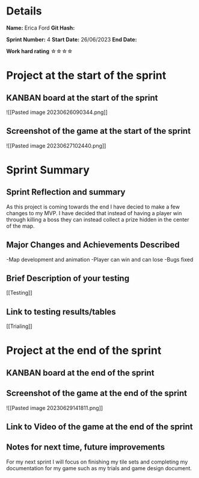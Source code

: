 # Details
**Name:**
Erica Ford
**Git Hash:**

**Sprint Number:**
4
**Start Date:**
26/06/2023
**End Date:**

**Work hard rating**
☆☆☆☆

# Project at the start of the sprint
## **KANBAN board at the start of the sprint**
![[Pasted image 20230626090344.png]]
## **Screenshot of the game at the start of the sprint**
![[Pasted image 20230627102440.png]]
# Sprint Summary
## **Sprint Reflection and summary**
As this project is coming towards the end I have decied to make a few changes to my MVP. I have decided that instead of having a player win through killing a boss they can instead collect a prize hidden in the center of the map. 

## **Major Changes and Achievements Described**
-Map development and animation
-Player can win and can lose
-Bugs fixed

## **Brief Description of your testing**

[[Testing]]
## **Link to testing results/tables**
[[Trialing]]

# Project at the end of the sprint
## **KANBAN board at the end of the sprint**

## **Screenshot of the game at the end of the sprint**
![[Pasted image 20230629141811.png]]
## Link to **Video of the game at the end of the sprint**


## **Notes for next time, future improvements**
For my next sprint I will focus on finishing my tile sets and completing my documentation for my game such as my trials and game design document.
